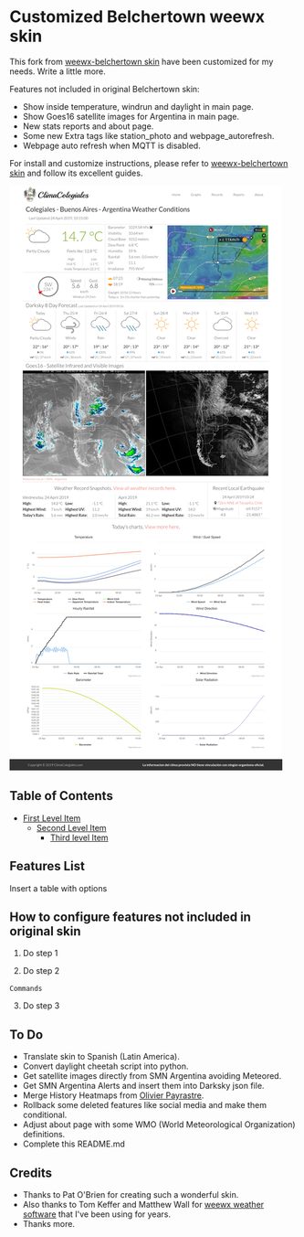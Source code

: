 # Customized Belchertown weewx skin

This fork from [weewx-belchertown skin](https://github.com/poblabs/weewx-belchertown) have been customized for my needs.  Write a little more.

Features not included in original Belchertown skin:
* Show inside temperature, windrun and daylight in main page.
* Show Goes16 satellite images for Argentina in main page.
* New stats reports and about page.
* Some new Extra tags like station_photo and  webpage_autorefresh.
* Webpage auto refresh when MQTT is disabled.

For install and customize instructions, please refer to [weewx-belchertown skin](https://github.com/poblabs/weewx-belchertown) and follow its excellent guides.

![climacolegiales.org Homepage](https://raw.githubusercontent.com/HoracioDos/weewx-belchertown/master/assets/homepage_screenshot.png)

## Table of Contents

- [First Level Item](#belchertown-weewx-skin)
  * [Second Level Item ](#table-of-contents)
    + [Third level Item](#weewxconf)

## Features List

Insert a table with options

## How to configure features not included in original skin

1) Do step 1

2) Do step 2 

```
Commands
```

3) Do step 3

## To Do

- Translate skin to Spanish (Latin America).
- Convert daylight cheetah script into python.
- Get satellite images directly from SMN Argentina avoiding Meteored.
- Get SMN Argentina Alerts and insert them into Darksky json file.
- Merge History Heatmaps from  [Olivier Payrastre](https://github.com/olpayras/weewx-belchertown).
- Rollback some deleted features like social media and make them conditional.
- Adjust about page with some WMO (World Meteorological Organization) definitions.
- Complete this README.md 

## Credits
* Thanks to Pat O'Brien for creating such a wonderful skin. 
* Also thanks to Tom Keffer and Matthew Wall for [weewx weather software](http://weewx.com) that I've been using for years.
* Thanks more.
